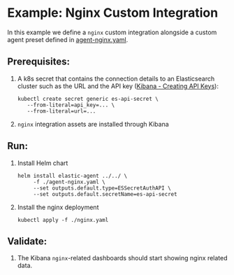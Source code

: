 # Example: Nginx Custom Integration

In this example we define a `nginx` custom integration alongside a custom agent preset defined in [agent-nginx.yaml](agent-nginx.yaml).

## Prerequisites:
1. A k8s secret that contains the connection details to an Elasticsearch cluster such as the URL and the API key ([Kibana - Creating API Keys](https://www.elastic.co/guide/en/kibana/current/api-keys.html)):
    ```console
    kubectl create secret generic es-api-secret \
       --from-literal=api_key=... \
       --from-literal=url=...
    ```

2. `nginx` integration assets are installed through Kibana

## Run:
1. Install Helm chart
    ```console
    helm install elastic-agent ../../ \
         -f ./agent-nginx.yaml \
         --set outputs.default.type=ESSecretAuthAPI \
         --set outputs.default.secretName=es-api-secret
    ```

2. Install the nginx deployment
    ```console
   kubectl apply -f ./nginx.yaml
    ```

## Validate:

1. The Kibana `nginx`-related dashboards should start showing nginx related data.
